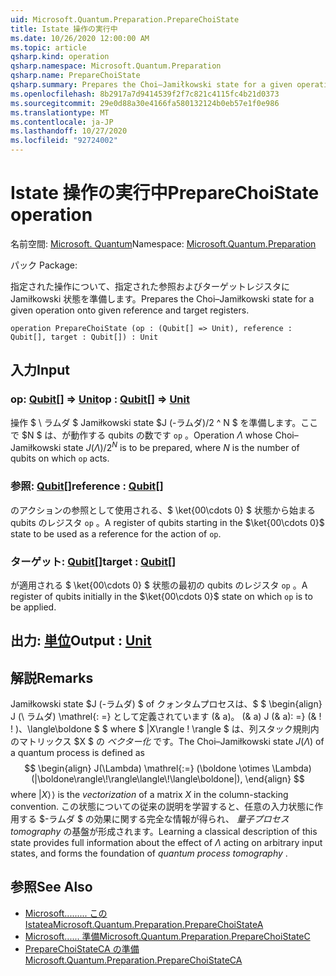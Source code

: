 ```yaml
---
uid: Microsoft.Quantum.Preparation.PrepareChoiState
title: Istate 操作の実行中
ms.date: 10/26/2020 12:00:00 AM
ms.topic: article
qsharp.kind: operation
qsharp.namespace: Microsoft.Quantum.Preparation
qsharp.name: PrepareChoiState
qsharp.summary: Prepares the Choi–Jamiłkowski state for a given operation onto given reference and target registers.
ms.openlocfilehash: 8b2917a7d9414539f2f7c821c4115fc4b21d0373
ms.sourcegitcommit: 29e0d88a30e4166fa580132124b0eb57e1f0e986
ms.translationtype: MT
ms.contentlocale: ja-JP
ms.lasthandoff: 10/27/2020
ms.locfileid: "92724002"
---
```

# <a name="preparechoistate-operation"></a><span data-ttu-id="3d985-102">Istate 操作の実行中</span><span class="sxs-lookup"><span data-stu-id="3d985-102">PrepareChoiState operation</span></span>

<span data-ttu-id="3d985-103">名前空間: [Microsoft. Quantum](xref:Microsoft.Quantum.Preparation)</span><span class="sxs-lookup"><span data-stu-id="3d985-103">Namespace: [Microsoft.Quantum.Preparation](xref:Microsoft.Quantum.Preparation)</span></span>

<span data-ttu-id="3d985-104">パック [](https://nuget.org/packages/)</span><span class="sxs-lookup"><span data-stu-id="3d985-104">Package: [](https://nuget.org/packages/)</span></span>


<span data-ttu-id="3d985-105">指定された操作について、指定された参照およびターゲットレジスタに Jamiłkowski 状態を準備します。</span><span class="sxs-lookup"><span data-stu-id="3d985-105">Prepares the Choi–Jamiłkowski state for a given operation onto given reference and target registers.</span></span>

```qsharp
operation PrepareChoiState (op : (Qubit[] => Unit), reference : Qubit[], target : Qubit[]) : Unit
```


## <a name="input"></a><span data-ttu-id="3d985-106">入力</span><span class="sxs-lookup"><span data-stu-id="3d985-106">Input</span></span>

### <a name="op--qubit--unit"></a><span data-ttu-id="3d985-107">op: [Qubit](xref:microsoft.quantum.lang-ref.qubit)[] => [Unit](xref:microsoft.quantum.lang-ref.unit)</span><span class="sxs-lookup"><span data-stu-id="3d985-107">op : [Qubit](xref:microsoft.quantum.lang-ref.qubit)[] => [Unit](xref:microsoft.quantum.lang-ref.unit)</span></span> 

<span data-ttu-id="3d985-108">操作 $ \ ラムダ $ Jamiłkowski state $J (-ラムダ)/2 ^ N $ を準備します。ここで $N $ は、が動作する qubits の数です `op` 。</span><span class="sxs-lookup"><span data-stu-id="3d985-108">Operation $\Lambda$ whose Choi–Jamiłkowski state $J(\Lambda) / 2^N$ is to be prepared, where $N$ is the number of qubits on which `op` acts.</span></span>


### <a name="reference--qubit"></a><span data-ttu-id="3d985-109">参照: [Qubit](xref:microsoft.quantum.lang-ref.qubit)[]</span><span class="sxs-lookup"><span data-stu-id="3d985-109">reference : [Qubit](xref:microsoft.quantum.lang-ref.qubit)[]</span></span>

<span data-ttu-id="3d985-110">のアクションの参照として使用される、$ \ket{00\cdots 0} $ 状態から始まる qubits のレジスタ `op` 。</span><span class="sxs-lookup"><span data-stu-id="3d985-110">A register of qubits starting in the $\ket{00\cdots 0}$ state to be used as a reference for the action of `op`.</span></span>


### <a name="target--qubit"></a><span data-ttu-id="3d985-111">ターゲット: [Qubit](xref:microsoft.quantum.lang-ref.qubit)[]</span><span class="sxs-lookup"><span data-stu-id="3d985-111">target : [Qubit](xref:microsoft.quantum.lang-ref.qubit)[]</span></span>

<span data-ttu-id="3d985-112">が適用される $ \ket{00\cdots 0} $ 状態の最初の qubits のレジスタ `op` 。</span><span class="sxs-lookup"><span data-stu-id="3d985-112">A register of qubits initially in the $\ket{00\cdots 0}$ state on which `op` is to be applied.</span></span>



## <a name="output--unit"></a><span data-ttu-id="3d985-113">出力: [単位](xref:microsoft.quantum.lang-ref.unit)</span><span class="sxs-lookup"><span data-stu-id="3d985-113">Output : [Unit](xref:microsoft.quantum.lang-ref.unit)</span></span>



## <a name="remarks"></a><span data-ttu-id="3d985-114">解説</span><span class="sxs-lookup"><span data-stu-id="3d985-114">Remarks</span></span>

<span data-ttu-id="3d985-115">Jamiłkowski state $J (-ラムダ) $ of クォンタムプロセスは、$ $ \begin{align} J (\ ラムダ) \mathrel{: =} として定義されています (& a)。 (& a) J (& a): =} (& \! \! )、\langle\boldone $ $ where $ |X\rangle \! \rangle $ は、列スタック規則内のマトリックス $X $ の *ベクター化* です。</span><span class="sxs-lookup"><span data-stu-id="3d985-115">The Choi–Jamiłkowski state $J(\Lambda)$ of a quantum process is defined as $$ \begin{align} J(\Lambda) \mathrel{:=} (\boldone \otimes \Lambda) (|\boldone\rangle\!\rangle\langle\!\langle\boldone|), \end{align} $$ where $|X\rangle\!\rangle$ is the *vectorization* of a matrix $X$ in the column-stacking convention.</span></span> <span data-ttu-id="3d985-116">この状態についての従来の説明を学習すると、任意の入力状態に作用する $-ラムダ $ の効果に関する完全な情報が得られ、 *量子プロセス tomography* の基盤が形成されます。</span><span class="sxs-lookup"><span data-stu-id="3d985-116">Learning a classical description of this state provides full information about the effect of $\Lambda$ acting on arbitrary input states, and forms the foundation of *quantum process tomography* .</span></span>

## <a name="see-also"></a><span data-ttu-id="3d985-117">参照</span><span class="sxs-lookup"><span data-stu-id="3d985-117">See Also</span></span>

- [<span data-ttu-id="3d985-118">Microsoft......... この Istatea</span><span class="sxs-lookup"><span data-stu-id="3d985-118">Microsoft.Quantum.Preparation.PrepareChoiStateA</span></span>](xref:Microsoft.Quantum.Preparation.PrepareChoiStateA)
- [<span data-ttu-id="3d985-119">Microsoft...... 準備</span><span class="sxs-lookup"><span data-stu-id="3d985-119">Microsoft.Quantum.Preparation.PrepareChoiStateC</span></span>](xref:Microsoft.Quantum.Preparation.PrepareChoiStateC)
- [<span data-ttu-id="3d985-120">PrepareChoiStateCA の準備</span><span class="sxs-lookup"><span data-stu-id="3d985-120">Microsoft.Quantum.Preparation.PrepareChoiStateCA</span></span>](xref:Microsoft.Quantum.Preparation.PrepareChoiStateCA)